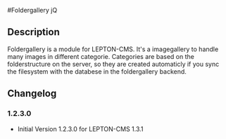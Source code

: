 #Foldergallery jQ
## Description
Foldergallery is a module for LEPTON-CMS. It's a imagegallery to handle many images
in different categorie. Categories are based on the folderstructure on the server, so they are created
automaticly if you sync the filesystem with the databese in the foldergallery backend.

## Changelog

### 1.2.3.0
+ Initial Version 1.2.3.0 for LEPTON-CMS 1.3.1